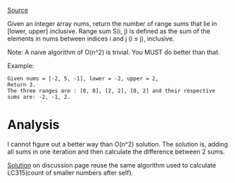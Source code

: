 [Source](https://leetcode.com/problems/count-of-range-sum/#/description)

Given an integer array nums, return the number of range sums that lie in [lower, upper] inclusive.
Range sum S(i, j) is defined as the sum of the elements in nums between indices i and j (i ≤ j), inclusive.

Note:
A naive algorithm of O(n^2) is trivial. You MUST do better than that.

Example:
```
Given nums = [-2, 5, -1], lower = -2, upper = 2,
Return 3.
The three ranges are : [0, 0], [2, 2], [0, 2] and their respective sums are: -2, -1, 2.
```
# Analysis
I cannot figure out a better way than O(n^2) solution. The solution is, adding all sums in one iteration and then calculate the difference
between 2 sums.

[Solution](https://discuss.leetcode.com/topic/33738/share-my-solution) on discussion page reuse the same algorithm used to calculate LC315(count of smaller numbers after self).

